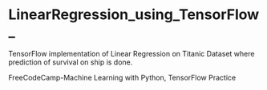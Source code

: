 # LinearRegression_using_TensorFlow_
TensorFlow implementation of Linear Regression on Titanic Dataset where prediction of survival on ship is done.

FreeCodeCamp-Machine Learning with Python, TensorFlow Practice 
